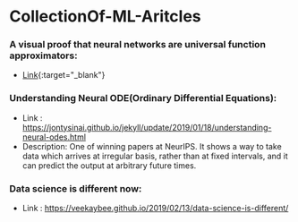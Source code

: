 # CollectionOf-ML-Aritcles


### A visual proof that neural networks are universal function approximators:
* [Link](http://neuralnetworksanddeeplearning.com/chap4.html){:target="_blank"}



### Understanding Neural ODE(Ordinary Differential Equations):
* Link : https://jontysinai.github.io/jekyll/update/2019/01/18/understanding-neural-odes.html
* Description: One of winning papers at NeurIPS. It shows a way to take data which arrives at irregular basis, rather than at fixed intervals, and it can predict the output at arbitrary future times.


### Data science is different now:
* Link : https://veekaybee.github.io/2019/02/13/data-science-is-different/
